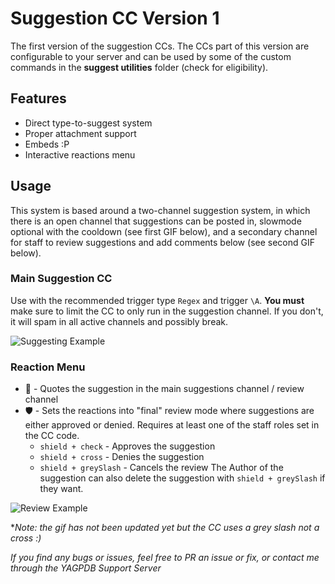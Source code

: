 # Suggestion CC Version 1
The first version of the suggestion CCs. The CCs part of this version are configurable to your server and can be used by some of the custom commands in the **suggest utilities** folder (check for eligibility).

## Features
- Direct type-to-suggest system
- Proper attachment support
- Embeds :P
- Interactive reactions menu

## Usage
This system is based around a two-channel suggestion system, in which there is an open channel that suggestions can be posted in, slowmode optional with the cooldown (see first GIF below), and a secondary channel for staff to review suggestions and add comments below (see second GIF below).

### Main Suggestion CC

Use with the recommended trigger type `Regex` and trigger `\A`. **You must** make sure to limit the CC to only run in the suggestion channel. If you don't, it will spam in all active channels and possibly break.

![Suggesting Example](https://cdn.discordapp.com/attachments/783061830842974280/788234625288765470/xMXNbtaAoC.gif)

### Reaction Menu
- 💬 - Quotes the suggestion in the main suggestions channel / review channel
- 🛡 - Sets the reactions into "final" review mode where suggestions are either approved or denied. Requires at least one of the staff roles set in the CC code.
    - `shield + check` - Approves the suggestion
    - `shield + cross` - Denies the suggestion
    - `shield + greySlash` - Cancels the review
The Author of the suggestion can also delete the suggestion with `shield + greySlash` if they want.

![Review Example](https://cdn.discordapp.com/attachments/783061830842974280/788237355084677180/zOZREyzlYk.gif)

\**Note: the gif has not been updated yet but the CC uses a grey slash not a cross :)*

*If you find any bugs or issues, feel free to PR an issue or fix, or contact me through the YAGPDB Support Server*
